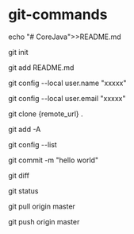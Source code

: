 # git-commands

echo "# CoreJava">>README.md

git init

git add README.md


git config --local user.name "xxxxx"

git config --local user.email "xxxxx"

git clone {remote_url} .

git add -A 

git config --list

git commit -m "hello world"

git diff

git status

git pull origin master

git push origin master
